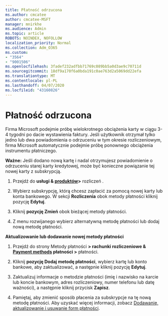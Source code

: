 ```yaml
---
title: Płatność odrzucona
ms.author: cmcatee
author: cmcatee-MSFT
manager: mnirkhe
ms.audience: Admin
ms.topic: article
ROBOTS: NOINDEX, NOFOLLOW
localization_priority: Normal
ms.collection: Adm_O365
ms.custom:
- "3564"
- "9001506"
ms.openlocfilehash: 3fadef232adfbb71769c089bb5a0d3ae9c70711d
ms.sourcegitcommit: 18df9a170f6a0bda191c0ae763d2a5069dd22efa
ms.translationtype: MT
ms.contentlocale: pl-PL
ms.lasthandoff: 04/07/2020
ms.locfileid: "43160826"
---
```

# <a name="payment-declined"></a>Płatność odrzucona

Firma Microsoft podejmie próbę wielokrotnego obciążenia karty w ciągu 3-4 tygodni po dacie wystawienia faktury.  Jeśli użytkownik otrzymał tylko jedno lub dwa powiadomienia o odrzuceniu w tym okresie rozliczeniowym, firma Microsoft automatycznie podejmie próbę ponownego obciążenia instrumentu płatniczego.  

**Ważne:** Jeśli dodano nową kartę i nadal otrzymujesz powiadomienie o odrzuceniu starej karty kredytowej, może być konieczne powiązanie tej nowej karty z subskrypcją.

1. Przejdź do **usługi & [produktów](https://go.microsoft.com/fwlink/p/?linkid=842054)>** rozliczeń .

2. Wybierz subskrypcję, którą chcesz zapłacić za pomocą nowej karty lub konta bankowego. W sekcji **Rozliczenia** obok metody płatności kliknij pozycję **Edytuj**.

3. Kliknij **pozycję Zmień** obok bieżącej metody płatności.

4. Z menu rozwijanego wybierz alternatywną metodę płatności lub dodaj nową metodę płatności.

**Aktualizowanie lub dodawanie nowej metody płatności**

1. Przejdź do strony Metody płatności **> rachunki rozliczeniowe & [Payment methods](https://go.microsoft.com/fwlink/p/?linkid=2018806) płatności >** płatności.

2. Kliknij **pozycję Dodaj metodę płatności**, wybierz kartę lub konto bankowe, aby zaktualizować, a następnie kliknij pozycję **Edytuj**.

3. Zaktualizuj informacje o metodzie płatności (imię i nazwisko na karcie lub koncie bankowym, adres rozliczeniowy, numer telefonu lub datę ważności), a następnie kliknij przycisk **Zapisz**.

4. Pamiętaj, aby zmienić sposób płacenia za subskrypcje na tę nową metodę płatności. Aby uzyskać więcej informacji, zobacz [Dodawanie, aktualizowanie i usuwanie form płatności](https://go.microsoft.com/fwlink/?linkid=2118133). 

